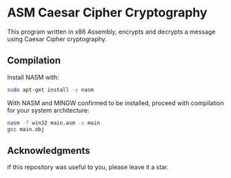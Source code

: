 # ASM Caesar Cipher Cryptography

This program written in x86 Assembly, encrypts and decrypts a message using Caesar Cipher cryptography.

## Compilation

Install NASM with:

```bash
sudo apt-get install -y nasm
```

With NASM and MINGW confirmed to be installed, proceed with compilation for your system architecture:
    
```bash
nasm -f win32 main.asm -o main
gcc main.obj
```

## Acknowledgments
if this repository was useful to you, please leave it a star.
